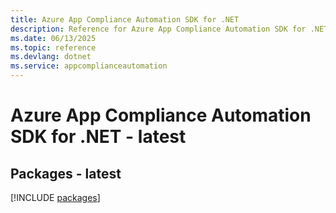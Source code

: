 ```yaml
---
title: Azure App Compliance Automation SDK for .NET
description: Reference for Azure App Compliance Automation SDK for .NET
ms.date: 06/13/2025
ms.topic: reference
ms.devlang: dotnet
ms.service: appcomplianceautomation
---
```

# Azure App Compliance Automation SDK for .NET - latest
## Packages - latest
[!INCLUDE [packages](app-compliance-automation-index.md)]